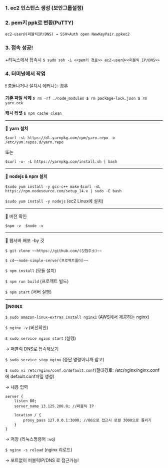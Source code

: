 ### 1. ec2 인스턴스 생성 (보안그룹설정)

### 2. pem키 ppk로 변환(PuTTY)

    ec2-user@(퍼블릭IP/DNS) → SSH>Auth open NewKeyPair.ppkec2 

### 3. 접속 성공!
+리눅스에서 접속시
`$ sudo ssh -i <<pem키 경로>> ec2-user@<<퍼블릭 IP/DNS>>`

### 4. 터미널에서 작업
❗ 충돌나거나 설치시 에러나는 경우 

**기존 파일 삭제**
`$ rm -rf ./node_modules
 $ rm package-lock.json
 $ rm yarn.ock`

**캐시 리셋**
`$ npm cache clean`

---

🥎 **yarn 설치**

`$curl -sL https://dl.yarnpkg.com/rpm/yarn.repo -o /etc/yum.repos.d/yarn.repo`

또는

`$curl -o- -L https://yarnpkg.com/install.sh | bash`

---

🏀 **nodejs & npm 설치**

`$sudo yum install -y gcc-c++ make`
`$curl -sL https://rpm.nodesource.com/setup_14.x | sudo -E bash` 

`$sudo yum install -y nodejs` (ec2 Linux에 설치)

---

🏐 버전 확인

`$npm -v 
 $node -v`
 
---

🏈 웹서버 배포 -by 깃

`$ git clone ~~https://github.com/(깃헙주소)~~`

`$ cd~~node-simple-server(프로젝트폴더)~~`

`$ npm install` (모듈 설치)

`$ npm run build` (프로젝트 빌드)

`$ npm start` (서버 실행)

---


🏉**NGINX**

`$ sudo amazon-linux-extras install nginx1` (AWS에서 제공하는 nginx)

`$ nginx -v` (버전확인)  

`$ sudo service nginx start` (실행)

→ 퍼블릭 DNS로 접속해보기

`$ sudo service stop nginx` (중단 명령어니까 참고)

`$ sudo vi /etc/nginx/conf.d/default.conf`(절대경로: /etc/nginx/nginx.conf 에 default.conf파일 생성)

→ 내용 입력

```basic
server {
	listen 80;
	server_name 13.125.208.8; //퍼블릭 IP
	
	location / {
		proxy_pass 127.0.0.1:3000; //80으로 접근시 로컬 3000으로 돌리기
	}
}
```

→ 저장 (리눅스명령어 `:wq`)

`$ nginx -s reload` (nginx 리로드)

→ 포트없이 퍼블릭IP/DNS 로 접근가능!
